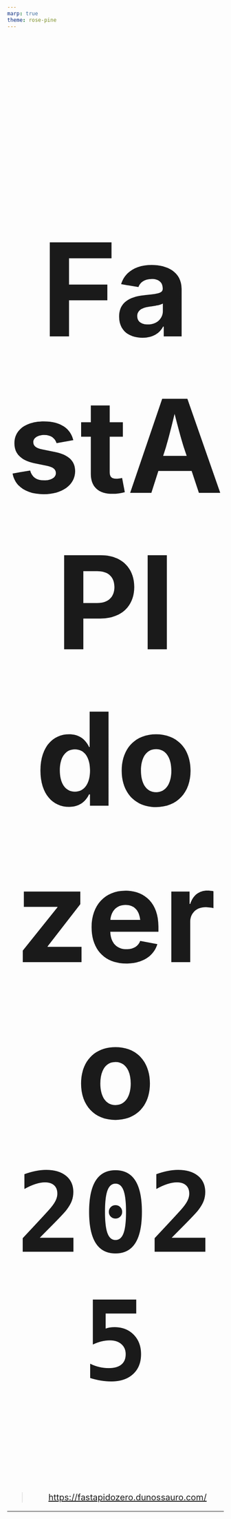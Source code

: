 ```yaml
---
marp: true
theme: rose-pine
---
```


# FastAPI do zero `2025`

> https://fastapidozero.dunossauro.com/

---

# Nosso roteiro de hoje

- Sobre o curso
- Sobre o valor do curso? **é de graça MESMO?**
- Como será disponibilizado?
- Pré-requisitos
- Programação
- O projeto final

---

# Sobre o curso

> https://fastapidozero.dunossauro.com/#sobre-o-curso

---

# É mesmo um curso sobre FastAPI?

A ideia por trás desse material não é só o FastAPI, mas sobre as tecnologias python que criam um ecossistema para desenvolvimento web.

- Fundamentos de desenvolvimento web
- FastAPI
- Pydantic
- Uvicorn
- SQLAlchemy
- JWT
- asyncIO

---

# É também sobre algumas práticas comuns

- Ambiente e ferramentas de desenvolvimento
  - poetry, taskipy, ruff, ...
- Testes
  - pytest, fixtures, coverage, factory-boy, freezegun, testcontainers, ...
- Operações
  - containers, integração contínua, deploy, ...

---

# O que vamos construir?

Vocês sabem que eu sou o "pai da teoria". Então, decidir fazer uma coisa um pouco diferente.

- Um projeto prático
- Do zero
- Com testes
- Até o deploy

---

# Como será o projeto?

Vamos construir um "todo list", uma ferramenta para gerenciar tarefas "a fazer".

- Eu sei, isso é bastante clichê
- Mas, vamos fazer isso com estilo
- O mais próximo de um projeto entregável
- """focado em práticas do mercado"""

---

# Acessar alguns links aqui :)

- O projeto final, deve se parecer com isso: [fast_zero](https://github.com/dunossauro/fastapi-do-zero/tree/v4.0/codigo_das_aulas/13)
- Em produção: [no deploy](https://fastzeroapp.fly.dev/)
- Ambiente de CI: [Github Actions](https://github.com/dunossauro/fast_zero/actions)

---

<style scoped>
blockquote {
	margin-top: 60px;
    font-size: 20px;
}
</style>

# Como está estruturado?

O curso ao todo tem 14 aulas. Todas elas têm:

- Uma aula em texto: [exemplo](https://fastapidozero.dunossauro.com/4.0/01/)
- Exercícios para fixação prática: [exemplo](https://fastapidozero.dunossauro.com/4.0/04/#exercicios)
- Quizes para fixação teórica: [exemplo](https://fastapidozero.dunossauro.com/4.0/quizes/aula_01/)

> Recomendo que você tire um tempo na semana para responder aos quizes e a feitura dos exercícios

---

# Sobre o que não vamos falar?

### O curso é totalmente focado em backend e APIs JSON

- Não construiremos um cliente (html, gui, mobile, ...)
- Não entraremos no contexto de CD (Continuous Deploy)
- Não faremos deploy de modelos (IA)
- Não falaremos de integrações (serviços além do banco de dados)
- Nem mesmo sobre bots

> Embora, com a base construída aqui, você deve ser capaz de seguir esses caminhos após o curso

---

# O curso é mesmo de **graça**?

> https://fastapidozero.dunossauro.com/#esse-curso-e-gratuito

---

<style scoped>
h1 {
  font-size: 510px;
  text-align: center;
}
</style>

# SIM!

---

<style scoped>
h1 {
  font-size: 300px;
  text-align: center;
}
</style>

# SIM!

> Porém...

---

# Você pode contribuir financeiramente com ele

De diversas formas:

- Pela campanha de financiamento da Live de Python no apoia.se
- Pelo clube de membros do youtube
- Pelo pix (pix.dunossauro@gmail.com)

> Isso me ajuda a pagar as contas e me manter durantes esse curso. Considera apoiar :)

---

# Como o curso será disponibilizado?
> https://fastapidozero.dunossauro.com/#onde-o-curso-sera-disponibilizado


---

<style scoped>
ul {
  font-size: 28px;
}
</style>


# Como o curso será disponibilizado?

1. Em texto, para quem prefere ler
    - https://fastapidozero.dunossauro.com/
2. Em aulas síncronas: Para quem precisa do compromisso de estar junto
    - Datas dos encontros: https://fastapidozero.dunossauro.com/4.0/aulas/2025/
	- **Estamos aqui!**
	- A lives ficarão salvas para ver depois :)
3. A edição de 2024 está completamente disponível, se estiver com pressa
   - [playlist](https://www.youtube.com/playlist?list=PLOQgLBuj2-3IuFbt-wJw2p2NiV9WTRzIP)

---

# Pré-requisitos para acompanhar
> https://fastapidozero.dunossauro.com/#pre-requisitos

---

## Algumas coisas importantes

Como o objetivo desse curso é conversar sobre um framework web feito em python. É importante, para acompanhar, que você tenha noções sobre:

- O funcionamento de funções: como criar e usar: [uma referência](https://youtu.be/0yXPQZvlgrk)
- O funcionamento das estruturas de dados: como listas, dicionários e etc;
- Uma pitada sobre objetos: saber o que são métodos e atributos [uma referência](https://www.youtube.com/playlist?list=PLOQgLBuj2-3L_L6ahsBVA_SzuGtKre3OK)
- Classes de dados: o funcionamento mínimo sobre dataclasses: [uma referência](https://www.youtube.com/watch?v=NtZY3AmsBSk)

---

# Algumas outras coisas **não essenciais**

Alguns outros tópicos não relativos a Python também serão abordados. Então, é interessante que você tenha algum entendimento básico sobre:

- Desenvolvimento Web e APIs RESTful
- Banco de dados / SQL
- git
- docker

---

# Programação

> https://fastapidozero.dunossauro.com/4.0/aulas/2025/

---

# Nossos encontros síncronos

Nossos encontros acontecerão às **terças e quintas** com duração de **2h**. Entre às **20h e 22h**.

Com chat aberto para tirar dúvidas enquanto a aula acontece.

- [iCal](https://calendar.google.com/calendar/ical/6d04fd6ec76625bcd265875fdc5e4670a001c60f53bc96b596a43394b8c78ca0%40group.calendar.google.com/public/basic.ics)
- [Google Agenda](https://calendar.google.com/calendar/u/0?cid=NmQwNGZkNmVjNzY2MjViY2QyNjU4NzVmZGM1ZTQ2NzBhMDAxYzYwZjUzYmM5NmI1OTZhNDMzOTRiOGM3OGNhMEBncm91cC5jYWxlbmRhci5nb29nbGUuY29t)


---

# Algumas recomendações

Sei que existem estilos diferentes de estudo que funcionam melhor para cada pessoa. Mas acho importante:

- Dar uma lida no material antes, para aproveitar melhor as lives e tirar dúvidas
- Fazer os quizes e os exercícios
- Postar suas dúvidas no nosso grupo do [telegram](https://t.me/fastapicomdunossauro)

---

# O projeto final
> https://fastapidozero.dunossauro.com/4.0/15/

---

# Projeto final

Ao final do curso, temos um material bem descritivo, em um formato de um teste técnico (sim, aqueles que as empresas cobram). Pode ser interessante fazê-lo. Tanto para fixação, quanto para fazer suas próprias escolhas de design e estruturas.

As instruções estão aqui: https://fastapidozero.dunossauro.com/4.0/15/

---

# Vai ter certificado?

Pretendo emitir um certificado **simbólico** de participação para quem entregar o projeto final até **nov/25**

[certificado](https://github.com/dunossauro/fastapi-do-zero/blob/main/stuff/exemplo_certificado.png)

---

# Considerações **MUITO** importantes

O texto anda em um ritmo bem mais rápido que os vídeos.

Logo, a versão do texto que usaremos agora é a `4.0.*`

Atualmente é a tag 4.0.1, os fixes estão todos na versão 4.0:

https://fastapidozero.dunossauro.com/4.0

---

<style scoped>
h2 {
  font-size: 100px;
  text-align: center;
}
h3 {
  text-align: center;
}
p {
	margin-top: 60px;
    font-size: 20px;
    text-align: center;
}
</style>


# Por hoje é só

## XOXO
### http://dunossauro.com
### https://fastapidozero.dunossauro.com/

Nos vemos na primeira aula!
